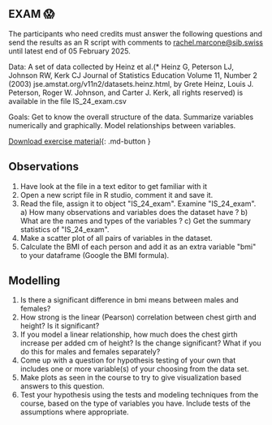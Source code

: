## **EXAM** :scream:

The participants who need credits must answer the following questions and send the results as an R script with comments to rachel.marcone@sib.swiss until latest end of 05 February 2025.

Data: A set of data collected by Heinz et al.(* Heinz G, Peterson LJ, Johnson RW, Kerk CJ Journal of Statistics Education Volume 11, Number 2 (2003)
jse.amstat.org/v11n2/datasets.heinz.html, by Grete Heinz, Louis J. Peterson, Roger W. Johnson, and Carter J. Kerk, all rights reserved) is available in the file IS_24_exam.csv


Goals: Get to know the overall structure of the data. Summarize variables numerically and graphically. Model relationships between variables.

[Download exercise material](assets/exercises/IS_24_exam.csv){: .md-button }

## Observations
1. Have look at the file in a text editor to get familiar with it
2. Open a new script file in R studio, comment it and save it.
3. Read the file, assign it to object "IS_24_exam". Examine "IS_24_exam".
a) How many observations and variables does the dataset have ?
b) What are the names and types of the variables ?
c) Get the summary statistics of "IS_24_exam".
4. Make a scatter plot of all pairs of variables in the dataset.
5. Calculate the BMI of each person and add it as an extra variable "bmi" to your dataframe (Google the BMI formula).

## Modelling

1. Is there a significant difference in bmi means between males and females?
2. How strong is the linear (Pearson) correlation between chest girth and height? Is it significant?
3. If you model a linear relationship, how much does the chest girth increase per added cm of height? Is the change significant? What if you do this for males and females separately?
4. Come up with a question for hypothesis testing of your own that includes one or more variable(s) of your choosing from the data set.
5. Make plots as seen in the course to try to give visualization based answers to this question.
6. Test your hypothesis using the tests and modeling techniques from the course, based on the type of variables you have. Include tests of the assumptions where appropriate.

